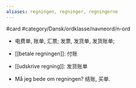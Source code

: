 ```yaml
---
aliases: regningen, regninger, regningerne
---
```

#card #category/Dansk/ordklasse/navneord/n-ord 

- 电费单, 账单, 汇票; 发票, 发货单, 发货账单;

- [[betale regningen]]: 付账
- [[udskrive regning]]: 发货账单

- Må jeg bede om regningen? 结账, 买单. 
